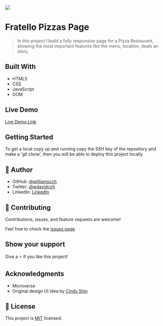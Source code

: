![](https://img.shields.io/badge/Microverse-blueviolet)

# Fratello Pizzas Page

> In this project I build a fully responsive page for a Pizza Restaurant, showing the most important features like the menu, location, deals an story.


## Built With

- HTML5
- CSS
- JavaScript
- DOM

## Live Demo

[Live Demo Link](https://williamscch.github.io/pizza-restaurant-page/)


## Getting Started

To get a local copy up and running copy the SSH key of the repository and make a 'git clone', then you will be able to deploy this project locally.


## 👤 Author

- GitHub: [@williamscch](https://github.com/williamscch)
- Twitter: [@wdavidcch](https://twitter.com/wdavidcch)
- LinkedIn: [LinkedIn](https://www.linkedin.com/in/williams-colmenares-989a6b151)

## 🤝 Contributing

Contributions, issues, and feature requests are welcome!

Feel free to check the [issues page](../../issues/).

## Show your support

Give a ⭐️ if you like this project!

## Acknowledgments

- Microverse
- Original design UI idea by [Cindy Shin](https://www.behance.net/adagio07)

## 📝 License

This project is [MIT](./MIT.md) licensed.
